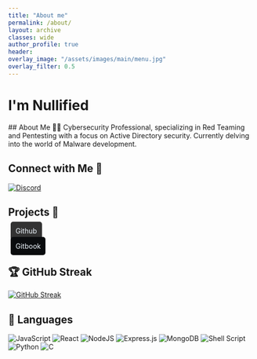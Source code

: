 ```yaml
---
title: "About me"
permalink: /about/
layout: archive
classes: wide
author_profile: true
header:  
overlay_image: "/assets/images/main/menu.jpg"
overlay_filter: 0.5
---
```


# I'm Nullified 




<script data-name="BMC-Widget" data-cfasync="false" src="https://cdnjs.buymeacoffee.com/1.0.0/widget.prod.min.js" data-id="nullified" data-description="Support me on Buy me a coffee!" data-message="" data-color="#FF813F" data-position="Right" data-x_margin="18" data-y_margin="18"></script>
<link rel="stylesheet" href="https://cdn.jsdelivr.net/npm/bootstrap-icons@1.11.3/font/bootstrap-icons.min.css">
## About Me 🕵️‍♂️
Cybersecurity Professional, specializing in Red Teaming and Pentesting with a focus on Active Directory security. Currently delving into the world of Malware development.

## Connect with Me 🤝
[![Discord](https://img.shields.io/badge/Discord-%235865F2.svg?style=for-the-badge&logo=discord&logoColor=white)](https://discord.gg/dh5JqM7JeJ)

## Projects 🚀
<a 
   href="https://MashrurRahmanRawnok.github.io"
   style="
    padding: 10px;
    border-radius: 5px;
    background-color: aliceblue;
    text-decoration: none;
    color: aliceblue;
    margin: 5px;
    transition: 0.5s;
    background-color: #333;"><i class="bi bi-github"></i> Github</a>

<a class="btn-link" id="gitbook" href="https://Nullified.gitbook.io"
  style="padding: 10px; border-radius: 5px;
    background-color: aliceblue;
    text-decoration: none;
    color: aliceblue;
    margin: 5px;
    transition: 0.5s;
    background-color: #0A0C0E;"><i class="bi bi-journal-bookmark-fill"></i> Gitbook</a>

 
## 🏆 GitHub Streak
[![GitHub Streak](https://github-readme-streak-stats-sigma-seven.vercel.app?user=NullifiedSec&theme=highcontrast&border_radius=6.5&date_format=%5BY.%5Dn.j)](https://git.io/streak-stats)

## 🚀 Languages
![JavaScript](https://img.shields.io/badge/javascript-%23323330.svg?style=for-the-badge&logo=javascript&logoColor=%23F7DF1E)
![React](https://img.shields.io/badge/react-%2320232a.svg?style=for-the-badge&logo=react&logoColor=%2361DAFB)
![NodeJS](https://img.shields.io/badge/node.js-6DA55F?style=for-the-badge&logo=node.js&logoColor=white)
![Express.js](https://img.shields.io/badge/express.js-%23404d59.svg?style=for-the-badge&logo=express&logoColor=%2361DAFB)
![MongoDB](https://img.shields.io/badge/MongoDB-%234ea94b.svg?style=for-the-badge&logo=mongodb&logoColor=white)
![Shell Script](https://img.shields.io/badge/shell_script-%23121011.svg?style=for-the-badge&logo=gnu-bash&logoColor=white)
![Python](https://img.shields.io/badge/python-3670A0?style=for-the-badge&logo=python&logoColor=ffdd54)
![C](https://img.shields.io/badge/c-%2300599C.svg?style=for-the-badge&logo=c&logoColor=white)

<!-- ## 🚀 My Certs: 

| eJPT  | eCPPTv2 | CRTO | CRTP | CRTE | 
 
## 🛡️ CVEs
    CVE-2024-2479
    CVE-2024-2480


#### Feel free to add me on Linkedin and Lets learn together! -->



